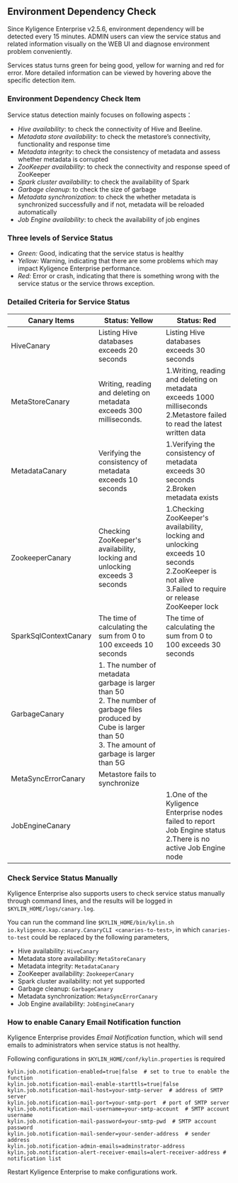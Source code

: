 ## Environment Dependency Check

Since Kyligence Enterprise v2.5.6, environment dependency will be detected every 15 minutes. ADMIN users can view the service status and related information visually on the WEB UI and diagnose environment problem conveniently.

Services status turns green for being good, yellow for warning and red for error. More detailed information can be viewed by hovering above the specific detection item.

### Environment Dependency Check Item

Service status detection mainly focuses on following aspects：

- *Hive availability*: to check the connectivity of Hive and Beeline.
- *Metadata store availability*: to check the metastore’s connectivity, functionality and response time 
- *Metadata integrity*: to check the consistency of metadata and assess whether metadata is corrupted
- *ZooKeeper availability*: to check the connectivity and response speed of ZooKeeper
- *Spark cluster availability*: to check the availability of Spark 
- *Garbage cleanup*: to check the size of garbage
- *Metadata synchronization*: to check the whether metadata is synchronized successfully and if not, metadata will be reloaded automatically
- *Job Engine availability*: to check the availability of job engines

### Three levels of Service Status 

- *Green:* Good, indicating that the service status is healthy
- *Yellow:* Warning, indicating that there are some problems which may impact Kyligence Enterprise performance.
- *Red:* Error or crash, indicating that there is something wrong with the service status or the service throws exception. 


### Detailed Criteria for Service Status

| Canary Items          | Status: Yellow                                               | Status: Red                                                  |
| --------------------- | ------------------------------------------------------------ | ------------------------------------------------------------ |
| HiveCanary            | Listing Hive databases exceeds 20 seconds                    | Listing Hive databases exceeds 30 seconds                    |
| MetaStoreCanary       | Writing, reading and deleting on metadata exceeds 300 milliseconds. | 1.Writing, reading and deleting on metadata exceeds 1000 milliseconds <br>2.Metastore failed to read the latest written data |
| MetadataCanary        | Verifying the consistency of metadata exceeds 10 seconds     | 1.Verifying the consistency of metadata exceeds 30 seconds<br>2.Broken metadata exists |
| ZookeeperCanary       | Checking ZooKeeper's availability, locking and unlocking exceeds 3 seconds | 1.Checking ZooKeeper's availability, locking and unlocking exceeds 10 seconds <br>2.ZooKeeper is not alive <br>3.Failed to require or release ZooKeeper lock |
| SparkSqlContextCanary | The time of calculating the sum from 0 to 100 exceeds 10 seconds | The time of calculating the sum from 0 to 100 exceeds 30 seconds |
| GarbageCanary         | 1. The number of metadata garbage is larger than 50 <br>2. The number of garbage files produced by Cube is larger than 50<br>3. The amount of garbage is larger  than 5G |                                                              |
| MetaSyncErrorCanary   | Metastore fails to synchronize                               |                                                              |
| JobEngineCanary       |                                                              | 1.One of the Kyligence Enterprise nodes failed to report Job Engine status<br>2.There is no active Job Engine node |

### Check Service Status Manually

Kyligence Enterprise also supports users to check service status manually through command lines, and the results will be logged in `$KYLIN_HOME/logs/canary.log`.

You can run the command line `$KYLIN_HOME/bin/kylin.sh io.kyligence.kap.canary.CanaryCLI <canaries-to-test>`, in which  `canaries-to-test` could be replaced by the following parameters,

- Hive availability: `HiveCanary`
- Metadata store availability: `MetaStoreCanary`
- Metadata integrity: `MetadataCanary`
- ZooKeeper availability: `ZookeeperCanary`
- Spark cluster availability:  not yet supported
- Garbage cleanup: `GarbageCanary`
- Metadata synchronization: `MetaSyncErrorCanary`
- Job Engine availability: `JobEngineCanary`


### How to enable Canary Email Notification function

Kyligence Enterprise provides *Email Notification* function, which will send emails to administrators when service status is not healthy.

Following configurations in `$KYLIN_HOME/conf/kylin.properties` is required

```
kylin.job.notification-enabled=true|false  # set to true to enable the function
kylin.job.notification-mail-enable-starttls=true|false    
kylin.job.notification-mail-host=your-smtp-server  # address of SMTP server
kylin.job.notification-mail-port=your-smtp-port  # port of SMTP server
kylin.job.notification-mail-username=your-smtp-account  # SMTP account username
kylin.job.notification-mail-password=your-smtp-pwd  # SMTP account password
kylin.job.notification-mail-sender=your-sender-address  # sender address
kylin.job.notification-admin-emails=adminstrator-address
kylin.job.notification-alert-receiver-emails=alert-receiver-address # notification list
```

Restart Kyligence Enterprise to make configurations work.

